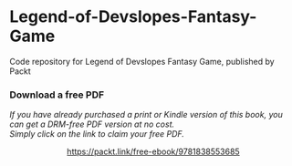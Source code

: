# Legend-of-Devslopes-Fantasy-Game
Code repository for Legend of Devslopes Fantasy Game, published by Packt
### Download a free PDF

 <i>If you have already purchased a print or Kindle version of this book, you can get a DRM-free PDF version at no cost.<br>Simply click on the link to claim your free PDF.</i>
<p align="center"> <a href="https://packt.link/free-ebook/9781838553685">https://packt.link/free-ebook/9781838553685 </a> </p>